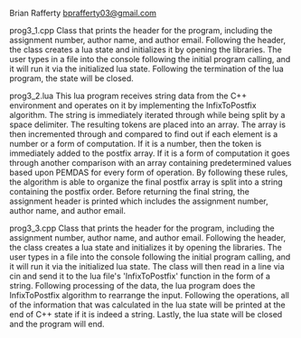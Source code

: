 Brian Rafferty bprafferty03@gmail.com

prog3_1.cpp Class that prints the header for the program, including the assignment number, author name, and author email.
Following the header, the class creates a lua state and initializes it by opening the libraries. The user types 
in a file into the console following the initial program calling, and it will run it via the initialized lua state. 
Following the termination of the lua program, the state will be closed.

prog3_2.lua This lua program receives string data from the C++ environment and operates on it by implementing 
the InfixToPostfix algorithm. The string is immediately iterated through while being split by a space delimiter.
The resulting tokens are placed into an array. The array is then incremented through and compared to find out if
each element is a number or a form of computation. If it is a number, then the token is immediately added to the
postfix array. If it is a form of computation it goes through another comparison with an array containing predetermined 
values based upon PEMDAS for every form of operation. By following these rules, the algorithm is able to organize 
the final postfix array is split into a string containing the postfix order. Before returning the final string, the
assignment header is printed which includes the assignment number, author name, and author email.

prog3_3.cpp Class that prints the header for the program, including the assignment number, author name, and author email.
Following the header, the class creates a lua state and initializes it by opening the libraries. The user types 
in a file into the console following the initial program calling, and it will run it via the initialized lua state. 
The class will then read in a line via cin and send it to the lua file's 'InfixToPostfix' function in the form of 
a string. Following processing of the data, the lua program does the InfixToPostfix algorithm to rearrange the input.
Following the operations, all of the information that was calculated in the lua state will be printed at the end of 
C++ state if it is indeed a string. Lastly, the lua state will be closed and the program will end.